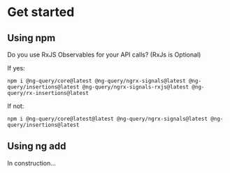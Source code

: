 # Get started

## Using npm

Do you use RxJS Observables for your API calls? (RxJs is Optional)

If yes:

```shell
npm i @ng-query/core@latest @ng-query/ngrx-signals@latest @ng-query/insertions@latest @ng-query/ngrx-signals-rxjs@latest @ng-query/rx-insertions@latest
```

If not:

```shell
npm i @ng-query/core@latest@latest @ng-query/ngrx-signals@latest @ng-query/insertions@latest
```

## Using ng add

In construction...
